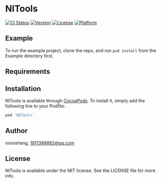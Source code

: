 # NITools

[![CI Status](https://img.shields.io/travis/nixinsheng/NITools.svg?style=flat)](https://travis-ci.org/nixinsheng/NITools)
[![Version](https://img.shields.io/cocoapods/v/NITools.svg?style=flat)](https://cocoapods.org/pods/NITools)
[![License](https://img.shields.io/cocoapods/l/NITools.svg?style=flat)](https://cocoapods.org/pods/NITools)
[![Platform](https://img.shields.io/cocoapods/p/NITools.svg?style=flat)](https://cocoapods.org/pods/NITools)

## Example

To run the example project, clone the repo, and run `pod install` from the Example directory first.

## Requirements

## Installation

NITools is available through [CocoaPods](https://cocoapods.org). To install
it, simply add the following line to your Podfile:

```ruby
pod 'NITools'
```

## Author

nixinsheng, 1911398892@qq.com

## License

NITools is available under the MIT license. See the LICENSE file for more info.

